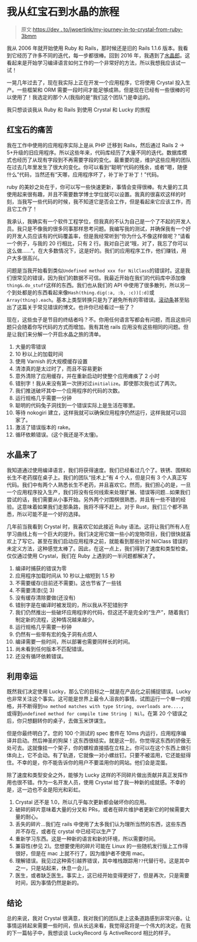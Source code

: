 # 我从红宝石到水晶的旅程

> 原文:[https://dev . to/jwoertink/my-journey-in-to-crystal-from-ruby-3bmm](https://dev.to/jwoertink/my-journey-in-to-crystal-from-ruby-3bmm)

我从 2006 年就开始使用 Ruby 和 Rails，那时候还是旧的 Rails 1.1.6 版本。我看到它经历了许多不同的迭代，每一步都很棒。回到 2016 年，我遇到了[水晶郎](https://crystal-lang.org/)。这看起来是开始学习编译语言如何工作的一个非常好的方法，所以我想我应该试一试！

一晃几年过去了，现在我实际上正在开发一个应用程序，它将使用 Crystal 投入生产。一些框架和 ORM 需要一段时间才能足够成熟，但是现在已经有一些很棒的可以使用了！我选定的那个人(我指的是“我们这个团队”)是幸运的。

我只想谈谈我从 Ruby 和 Rails 到使用 Crystal 和 Lucky 的旅程

## 红宝石的痛苦

我在工作中使用的应用程序实际上是从 PHP 迁移到 Rails，然后通过 Rails 2 -> 5+升级的旧应用程序。所以这些年来，代码库经历了大量不同的迭代。数据库模式也经历了从现有字段到不再需要字段的变化。最重要的是，维护这些应用的团队在过去几年里发生了很大的变化。你可以看到“聪明”代码的残余，或者“嗯，随便什么”代码，当然还有“天哪，应用程序坏了，补丁补丁补丁！”代码。

ruby 的美妙之处在于，你可以写一些快速更新，事情会变得很棒。有大量的工具使用起来很有趣，并且不需要数学博士学位就可以设置。我真的很喜欢这样的时刻，当我写一些代码的时候，我不知道它是否会工作，但是看起来它应该工作，而且它工作了！

我承认，我确实有一个软件工程学位，但我真的不认为自己是一个了不起的开发人员。我只是不像我的很多同事那样思考问题。我编写我的测试，并确保我有一个好的开发人员应该有的代码覆盖率，但是我经常听到“你为什么不像这样做呢？”请看一个例子，与我的 20 行相比，只有 2 行。我对自己说“哦，对了，我忘了你可以这么做……”。在大多数情况下，这是好的。我们的应用程序工作，他们赚钱，用户大多很高兴。

问题是当我开始看到类似`Undefined method xxx for NilClass`的错误时。这是我们很常见的错误，因为我们的数据不可信。我最近开始在我们的代码库中添加像`thing&.do_stuff`这样的东西。我们也从我们的 API 中使用了很多散列，所以另一个到处都是的东西看起来像`Hash(thing.dig(:a, :b, :c))[:d]`或`Array(thing).each`。基本上类型转换只是为了避免所有的零错误。[滚动条](https://rollbar.com/blog/top-10-ruby-on-rails-errors/)甚至贴出了这篇关于常见错误的博文。也许你已经看过一些了？

现在，这些虫子是节目的终结者吗？不。你用任何语言写都会有问题，而且这些问题只会随着你写代码的方式而增加。我有其他 rails 应用没有这些相同的问题。但是让我们来分解一个开启水晶之旅的清单。

1.  大量的零错误
2.  10 秒以上的加载时间
3.  使用 Varnish 的大规模缓存设置
4.  清漆真的是太过时了，而且不容易更新
5.  意外清除了应用缓存，并在重新启动时使整个应用瘫痪了 2 小时
6.  错别字！我从来没有第一次拼对过`initialize`。即使那次我也试了两次。
7.  我们推送破坏其中一个应用程序的代码的次数。
8.  运行规格几乎需要一分钟
9.  聪明的代码兔子洞找到一个错误实际上是生活在哪里。
10.  等待 nokogiri 建立，这样我就可以确保应用程序仍然运行，这样我就可以回家了。
11.  激活了错误版本的 rake。
12.  循环依赖错误。(这个我还是不太懂)。

## 水晶来了

我知道通过使用编译语言，我们将获得速度。我们已经看过几个了。铁锈、围棋和长生不老药摆在桌子上。我们的团队“技术上”有 4 个人，但是只有 3 个人真正写代码。我们中有两个人熟悉长生不老药，并且喜欢它。然而，我们担心的是，一旦一个应用程序投入生产，我们将没有任何线索来处理扩展、错误等问题...如果我们尝试的话，我们需要从小事开始。另外两个对围棋很熟悉，并且有一些不错的经验。这意味着如果我们走那条路，我将不得不赶上。对于 Rust，我们三个都不熟悉，所以可能不是一个好的选择。

几年前当我看到 Crystal 时，我喜欢它如此接近 Ruby 语法。这将让我们所有人在学习曲线上有一个巨大的提升。我们决定用它做一些小的宠物项目，我们很快就喜欢上了写它。甚至在我们启动应用程序之前，就能看到那些针对 NilClass 错误的未定义方法，这种感觉太棒了。因此，在这一点上，我们得到了速度和类型检查。仅仅通过使用 Crystal，我们在 Ruby 上遇到的一半问题都解决了。

1.  编译时捕获的错误为零
2.  应用程序加载时间从 10 秒以上缩短到 1.5 秒
3.  不需要缓存(目前还不需要)。这也节省了一些钱
4.  不需要清漆(见 3)
5.  没有缓存清除要做(还没有)
6.  错别字是在编译时被发现的，所以我从不犯错别字
7.  我们仍然推出一些破坏应用程序的代码，但这还不是完全的“生产”，随着我们制定新的流程，这种情况越来越少。
8.  运行规格几乎需要一秒钟
9.  仍然有一些带有宏的兔子洞有点烦人
10.  编译需要一些时间，所以部署也需要同样长的时间。
11.  尚未看到任何版本不匹配错误。
12.  还没有循环依赖错误。

## 利用幸运

既然我们决定使用 Lucky，那么它的目标之一就是在产品化之前捕捉错误。Lucky 也非常关注这个事实。这可能是世界上最令人沮丧的事情，试图运行一个单一的规格，并不断得到`no method matches with type String, overloads are....`，或得到`undefined method for compile time String | Nil`。在第 20 个错误之后，你只想翻转你的桌子，去做玉米饼谋生。

但是你最终明白了。您的 100 个测试的 spec 套件在 10ms 内运行，应用程序编译并启动。然后神圣的狗屎！这东西很结实。就是这一刻，你觉得这东西的骄傲无处可去。这就像挂一个架子，你的螺栓直接插在立柱上。你可以在这个东西上做引体向上，它不会动。有了轨道，它就像一对小螺丝钉。只要不被滥用，它还能挺得住。不幸的是，你不能告诉你的用户不要滥用你的网站。他们会是混蛋。

除了速度和类型安全之外，能够为 Lucky 这样的不同碎片做出贡献并真正发挥作用也很不错。作为一名开发人员，使用 Crystal 给了我一种新的成就感。不幸的是，这一边也不全是阳光和彩虹。

1.  Crystal 还不是 1.0，所以几乎每次更新都会破坏你的应用。
2.  破碎的碎片意味着大量的分叉和 PRs，或者在碎片维护者更新它的时候需要大量的耐心。
3.  丢失的碎片...我们在 rails 中使用了太多我们认为理所当然的东西，这些东西并不存在，或者在 crystal 中已经可以生产了
4.  重新学习东西。这是一种新的语言和新的环境，所以需要时间。
5.  兼容性(参见 2)。您想要使用的碎片可能在 Linux 的一些随机发行版上工作得很好，但是在 mac 上就不行了，因为维护者不使用 mac。
6.  理解错误。我见过这种索引越界错误，其中堆栈跟踪用`??`代替行号。这是其中之一，只是站起来，休息一会儿。
7.  医生，或者缺乏医生。事实上，这已经开始变得更好了，但是再次，只是需要时间，因为事情仍然是新的。

## 结论

总的来说，我对 Crystal 很满意，我对我们的团队走上这条道路感到非常兴奋。让事情运转起来需要一些时间，但从长远来看，我觉得这将是一个伟大的决定。在我的下一篇帖子中，我想谈谈 LuckyRecord 与 ActiveRecord 相比的样子。